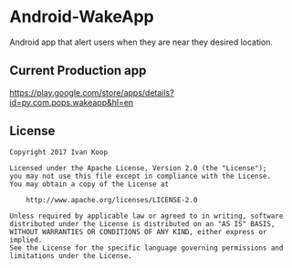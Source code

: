 # Android-WakeApp
Android app that alert users when they are near they desired location.

## Current Production app 

https://play.google.com/store/apps/details?id=py.com.pops.wakeapp&hl=en

## License

```
Copyright 2017 Ivan Koop

Licensed under the Apache License, Version 2.0 (the "License");
you may not use this file except in compliance with the License.
You may obtain a copy of the License at

    http://www.apache.org/licenses/LICENSE-2.0

Unless required by applicable law or agreed to in writing, software
distributed under the License is distributed on an "AS IS" BASIS,
WITHOUT WARRANTIES OR CONDITIONS OF ANY KIND, either express or implied.
See the License for the specific language governing permissions and
limitations under the License.
```
